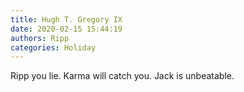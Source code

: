 ```yaml
---
title: Hugh T. Gregory IX
date: 2020-02-15 15:44:19
authors: Ripp
categories: Holiday
---
```


 Ripp you lie.
Karma will catch you.
Jack is unbeatable.